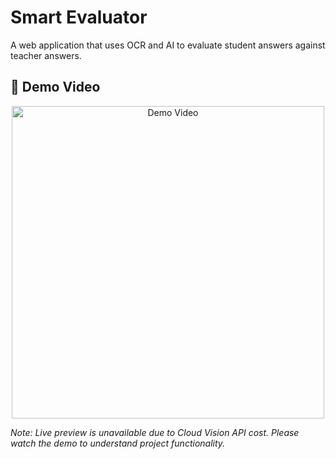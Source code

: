 # Smart Evaluator

A web application that uses OCR and AI to evaluate student answers against teacher answers.

## 🎥 Demo Video
<p align="center">
  <a href="https://drive.google.com/file/d/1tZLF-8iEEVqhOVoFaRUCtaBNMaTt8QlN/view?usp=sharing">
    <img src="assets/demo-thumbnail.png" alt="Demo Video" width="500">
  </a>
</p>


_Note: Live preview is unavailable due to Cloud Vision API cost. Please watch the demo to understand project functionality._



